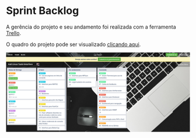 # Sprint Backlog

A gerência do projeto e seu andamento foi realizada com a ferramenta <a href="https://www.trello.com">Trello</a>.

O quadro do projeto pode ser visualizado <a href="https://trello.com/b/8jdVWd55/kali-linux-tools-interface">clicando aqui</a>.

<p align="center">
	<img src="assets/images/sprint-backlog.png">
</p>
